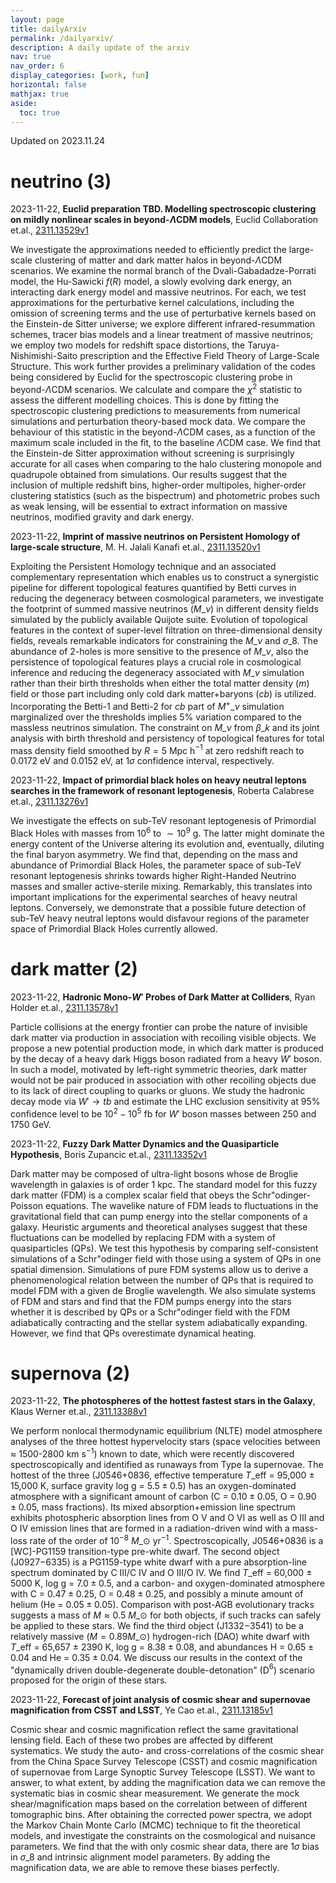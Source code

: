 ```yaml
---
layout: page
title: dailyArxiv
permalink: /dailyarxiv/
description: A daily update of the arxiv
nav: true
nav_order: 6
display_categories: [work, fun]
horizontal: false
mathjax: true
aside:
  toc: true
---
```


 Updated on 2023.11.24
# neutrino (3)

2023-11-22, **Euclid preparation TBD. Modelling spectroscopic clustering on mildly nonlinear scales in beyond-$Λ$CDM models**, Euclid Collaboration et.al., [2311.13529v1](http://arxiv.org/abs/2311.13529v1)

 We investigate the approximations needed to efficiently predict the large-scale clustering of matter and dark matter halos in beyond-$\Lambda$CDM scenarios. We examine the normal branch of the Dvali-Gabadadze-Porrati model, the Hu-Sawicki $f(R)$ model, a slowly evolving dark energy, an interacting dark energy model and massive neutrinos. For each, we test approximations for the perturbative kernel calculations, including the omission of screening terms and the use of perturbative kernels based on the Einstein-de Sitter universe; we explore different infrared-resummation schemes, tracer bias models and a linear treatment of massive neutrinos; we employ two models for redshift space distortions, the Taruya-Nishimishi-Saito prescription and the Effective Field Theory of Large-Scale Structure. This work further provides a preliminary validation of the codes being considered by Euclid for the spectroscopic clustering probe in beyond-$\Lambda$CDM scenarios. We calculate and compare the $\chi^2$ statistic to assess the different modelling choices. This is done by fitting the spectroscopic clustering predictions to measurements from numerical simulations and perturbation theory-based mock data. We compare the behaviour of this statistic in the beyond-$\Lambda$CDM cases, as a function of the maximum scale included in the fit, to the baseline $\Lambda$CDM case. We find that the Einstein-de Sitter approximation without screening is surprisingly accurate for all cases when comparing to the halo clustering monopole and quadrupole obtained from simulations. Our results suggest that the inclusion of multiple redshift bins, higher-order multipoles, higher-order clustering statistics (such as the bispectrum) and photometric probes such as weak lensing, will be essential to extract information on massive neutrinos, modified gravity and dark energy.

2023-11-22, **Imprint of massive neutrinos on Persistent Homology of large-scale structure**, M. H. Jalali Kanafi et.al., [2311.13520v1](http://arxiv.org/abs/2311.13520v1)

 Exploiting the Persistent Homology technique and an associated complementary representation which enables us to construct a synergistic pipeline for different topological features quantified by Betti curves in reducing the degeneracy between cosmological parameters, we investigate the footprint of summed massive neutrinos ($M\_{\nu}$) in different density fields simulated by the publicly available Quijote suite. Evolution of topological features in the context of super-level filtration on three-dimensional density fields, reveals remarkable indicators for constraining the $M\_{\nu}$ and $\sigma\_8$. The abundance of 2-holes is more sensitive to the presence of $M\_{\nu}$, also the persistence of topological features plays a crucial role in cosmological inference and reducing the degeneracy associated with $M\_{\nu}$ simulation rather than their birth thresholds when either the total matter density ($m$) field or those part including only cold dark matter+baryons ($cb$) is utilized. Incorporating the Betti-1 and Betti-2 for $cb$ part of $M^+\_{\nu}$ simulation marginalized over the thresholds implies $5\%$ variation compared to the massless neutrinos simulation. The constraint on $M\_{\nu}$ from $\beta\_k$ and its joint analysis with birth threshold and persistency of topological features for total mass density field smoothed by $R=5$ Mpc h$^{-1}$ at zero redshift reach to $0.0172$ eV and $0.0152$ eV, at $1\sigma$ confidence interval, respectively.

2023-11-22, **Impact of primordial black holes on heavy neutral leptons searches in the framework of resonant leptogenesis**, Roberta Calabrese et.al., [2311.13276v1](http://arxiv.org/abs/2311.13276v1)

 We investigate the effects on sub-TeV resonant leptogenesis of Primordial Black Holes with masses from $10^6$ to $\sim 10^9$ g. The latter might dominate the energy content of the Universe altering its evolution and, eventually, diluting the final baryon asymmetry. We find that, depending on the mass and abundance of Primordial Black Holes, the parameter space of sub-TeV resonant leptogenesis shrinks towards higher Right-Handed Neutrino masses and smaller active-sterile mixing. Remarkably, this translates into important implications for the experimental searches of heavy neutral leptons. Conversely, we demonstrate that a possible future detection of sub-TeV heavy neutral leptons would disfavour regions of the parameter space of Primordial Black Holes currently allowed.

# dark matter (2)

2023-11-22, **Hadronic Mono-$W'$ Probes of Dark Matter at Colliders**, Ryan Holder et.al., [2311.13578v1](http://arxiv.org/abs/2311.13578v1)

 Particle collisions at the energy frontier can probe the nature of invisible dark matter via production in association with recoiling visible objects. We propose a new potential production mode, in which dark matter is produced by the decay of a heavy dark Higgs boson radiated from a heavy $W'$ boson. In such a model, motivated by left-right symmetric theories, dark matter would not be pair produced in association with other recoiling objects due to its lack of direct coupling to quarks or gluons. We study the hadronic decay mode via $W'\rightarrow tb$ and estimate the LHC exclusion sensitivity at 95\% confidence level to be $10^2-10^5$ fb for $W'$ boson masses between 250 and 1750 GeV.

2023-11-22, **Fuzzy Dark Matter Dynamics and the Quasiparticle Hypothesis**, Boris Zupancic et.al., [2311.13352v1](http://arxiv.org/abs/2311.13352v1)

 Dark matter may be composed of ultra-light bosons whose de Broglie wavelength in galaxies is of order 1 kpc. The standard model for this fuzzy dark matter (FDM) is a complex scalar field that obeys the Schr\"odinger-Poisson equations. The wavelike nature of FDM leads to fluctuations in the gravitational field that can pump energy into the stellar components of a galaxy. Heuristic arguments and theoretical analyses suggest that these fluctuations can be modelled by replacing FDM with a system of quasiparticles (QPs). We test this hypothesis by comparing self-consistent simulations of a Schr\"odinger field with those using a system of QPs in one spatial dimension. Simulations of pure FDM systems allow us to derive a phenomenological relation between the number of QPs that is required to model FDM with a given de Broglie wavelength. We also simulate systems of FDM and stars and find that the FDM pumps energy into the stars whether it is described by QPs or a Schr\"odinger field with the FDM adiabatically contracting and the stellar system adiabatically expanding. However, we find that QPs overestimate dynamical heating.

# supernova (2)

2023-11-22, **The photospheres of the hottest fastest stars in the Galaxy**, Klaus Werner et.al., [2311.13388v1](http://arxiv.org/abs/2311.13388v1)

 We perform nonlocal thermodynamic equilibrium (NLTE) model atmosphere analyses of the three hottest hypervelocity stars (space velocities between $\approx$ 1500-2800 km s$^{-1}$) known to date, which were recently discovered spectroscopically and identified as runaways from Type Ia supernovae. The hottest of the three (J0546$+$0836, effective temperature $T\_\mathrm{eff}$ = 95,000 $\pm$ 15,000 K, surface gravity log g = $5.5 \pm 0.5$) has an oxygen-dominated atmosphere with a significant amount of carbon (C = $0.10 \pm 0.05$, O = $0.90 \pm 0.05$, mass fractions). Its mixed absorption+emission line spectrum exhibits photospheric absorption lines from O V and O VI as well as O III and O IV emission lines that are formed in a radiation-driven wind with a mass-loss rate of the order of $10^{-8}$ $M\_\odot$ yr$^{-1}$. Spectroscopically, J0546$+$0836 is a [WC]-PG1159 transition-type pre-white dwarf. The second object (J0927$-$6335) is a PG1159-type white dwarf with a pure absorption-line spectrum dominated by C III/C IV and O III/O IV. We find $T\_\mathrm{eff}$ = 60,000 $\pm$ 5000 K, log g = $7.0 \pm 0.5$, and a carbon- and oxygen-dominated atmosphere with C = $0.47 \pm 0.25$, O = $0.48 \pm 0.25$, and possibly a minute amount of helium (He = $0.05 \pm 0.05$). Comparison with post-AGB evolutionary tracks suggests a mass of $M\approx0.5$ $M\_\odot$ for both objects, if such tracks can safely be applied to these stars. We find the third object (J1332$-$3541) to be a relatively massive ($M=0.89 M\_\odot$) hydrogen-rich (DAO) white dwarf with $T\_\mathrm{eff}$ = 65,657 $\pm$ 2390 K, log g = $8.38 \pm 0.08$, and abundances H = $0.65 \pm 0.04$ and He = $0.35 \pm 0.04$. We discuss our results in the context of the "dynamically driven double-degenerate double-detonation" (D$^6$) scenario proposed for the origin of these stars.

2023-11-22, **Forecast of joint analysis of cosmic shear and supernovae magnification from CSST and LSST**, Ye Cao et.al., [2311.13185v1](http://arxiv.org/abs/2311.13185v1)

 Cosmic shear and cosmic magnification reflect the same gravitational lensing field. Each of these two probes are affected by different systematics. We study the auto- and cross-correlations of the cosmic shear from the China Space Survey Telescope (CSST) and cosmic magnification of supernovae from Large Synoptic Survey Telescope (LSST). We want to answer, to what extent, by adding the magnification data we can remove the systematic bias in cosmic shear measurement. We generate the mock shear/magnification maps based on the correlation between of different tomographic bins. After obtaining the corrected power spectra, we adopt the Markov Chain Monte Carlo (MCMC) technique to fit the theoretical models, and investigate the constraints on the cosmological and nuisance parameters. We find that the with only cosmic shear data, there are $1\sigma$ bias in $\sigma\_8$ and intrinsic alignment model parameters. By adding the magnification data, we are able to remove these biases perfectly.

